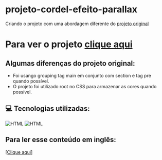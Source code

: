 # projeto-cordel-efeito-parallax
 Criando o projeto com uma abordagem diferente do [projeto original](https://github.com/professorguanabara/projeto-cordel/tree/master)


 # Para ver o projeto [clique aqui](https://gabriel-m4chado.github.io/projeto-cordel-efeito-parallax/)


## Algumas diferenças do projeto original:
- Foi usango grouping tag main em conjunto com section e tag pre quando possível.
- O projeto foi utilizado root no CSS para armazenar as cores quando possível.

## 💻 Tecnologias utilizadas:
![HTML](https://skillicons.dev/icons?i=html&theme=light)
![HTML](https://skillicons.dev/icons?i=css&theme=light)

## Para ler esse conteúdo em inglês:

<a href="README-English.md">[Clique aqui]</a>